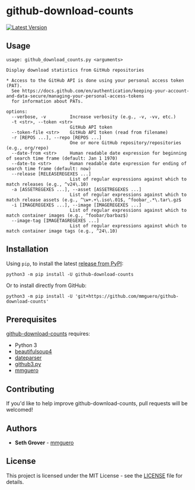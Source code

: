 # github-download-counts

[![Latest Version](https://img.shields.io/pypi/v/github-download-counts)](https://pypi.python.org/pypi/github-download-counts/)

## Usage

```
usage: github_download_counts.py <arguments>

Display download statistics from GitHub repositories

* Access to the GitHub API is done using your personal access token (PAT).
  See https://docs.github.com/en/authentication/keeping-your-account-and-data-secure/managing-your-personal-access-tokens
  for information about PATs.

options:
  --verbose, -v         Increase verbosity (e.g., -v, -vv, etc.)
  -t <str>, --token <str>
                        GitHub API token
  --token-file <str>    GitHub API token (read from filename)
  -r [REPOS ...], --repo [REPOS ...]
                        One or more GitHub repository/repositories (e.g., org/repo)
  --date-from <str>     Human readable date expression for beginning of search time frame (default: Jan 1 1970)
  --date-to <str>       Human readable date expression for ending of search time frame (default: now)
  --release [RELEASEREGEXES ...]
                        List of regular expressions against which to match releases (e.g., ^v24\.10)
  -a [ASSETREGEXES ...], --asset [ASSETREGEXES ...]
                        List of regular expressions against which to match release assets (e.g., ^\w+.+\.iso\.01$, ^foobar_.*\.tar\.gz$
  -i [IMAGEREGEXES ...], --image [IMAGEREGEXES ...]
                        List of regular expressions against which to match container images (e.g., ^foobar/barbaz$)
  --image-tag [IMAGETAGREGEXES ...]
                        List of regular expressions against which to match container image tags (e.g., ^24\.10)

```

## Installation

Using `pip`, to install the latest [release from PyPI](https://pypi.org/project/github-download-counts/):

```
python3 -m pip install -U github-download-counts
```

Or to install directly from GitHub:

```
python3 -m pip install -U 'git+https://github.com/mmguero/github-download-counts'
```

## Prerequisites

[github-download-counts](./src/github_download_counts/github_download_counts.py) requires:

* Python 3
* [beautifulsoup4](https://pypi.org/project/beautifulsoup4/)
* [dateparser](https://pypi.org/project/dateparser/)
* [github3.py](https://pypi.org/project/github3.py/)
* [mmguero](https://pypi.org/project/mmguero/)

## Contributing

If you'd like to help improve github-download-counts, pull requests will be welcomed!

## Authors

* **Seth Grover** - [mmguero](https://github.com/mmguero)

## License

This project is licensed under the MIT License - see the [LICENSE](LICENSE) file for details.
